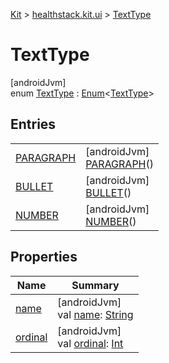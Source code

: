 
[Kit](../../../kit.html) > [healthstack.kit.ui](../index.html) > [TextType](index.html)



# TextType



[androidJvm]\
enum [TextType](index.html) : [Enum](https://kotlinlang.org/api/latest/jvm/stdlib/kotlin/-enum/index.html)&lt;[TextType](index.html)&gt;



## Entries


| | |
|---|---|
| [PARAGRAPH](-p-a-r-a-g-r-a-p-h/index.html) | [androidJvm]<br>[PARAGRAPH](-p-a-r-a-g-r-a-p-h/index.html)() |
| [BULLET](-b-u-l-l-e-t/index.html) | [androidJvm]<br>[BULLET](-b-u-l-l-e-t/index.html)() |
| [NUMBER](-n-u-m-b-e-r/index.html) | [androidJvm]<br>[NUMBER](-n-u-m-b-e-r/index.html)() |


## Properties


| Name | Summary |
|---|---|
| [name](../../healthstack.kit.ui.util/-interaction-type/-n-o-t-h-i-n-g/index.html#-372974862%2FProperties%2F-106109196) | [androidJvm]<br>val [name](../../healthstack.kit.ui.util/-interaction-type/-n-o-t-h-i-n-g/index.html#-372974862%2FProperties%2F-106109196): [String](https://kotlinlang.org/api/latest/jvm/stdlib/kotlin/-string/index.html) |
| [ordinal](../../healthstack.kit.ui.util/-interaction-type/-n-o-t-h-i-n-g/index.html#-739389684%2FProperties%2F-106109196) | [androidJvm]<br>val [ordinal](../../healthstack.kit.ui.util/-interaction-type/-n-o-t-h-i-n-g/index.html#-739389684%2FProperties%2F-106109196): [Int](https://kotlinlang.org/api/latest/jvm/stdlib/kotlin/-int/index.html) |


